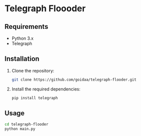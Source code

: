 # Telegraph Floooder

## Requirements

- Python 3.x
- Telegraph

## Installation

1. Clone the repository:

    ```bash
    git clone https://github.com/goidaa/telegraph-flooder.git
    ```

2. Install the required dependencies:

    ```bash
    pip install telegraph
    ```

## Usage

```bash
cd telegraph-flooder
python main.py
